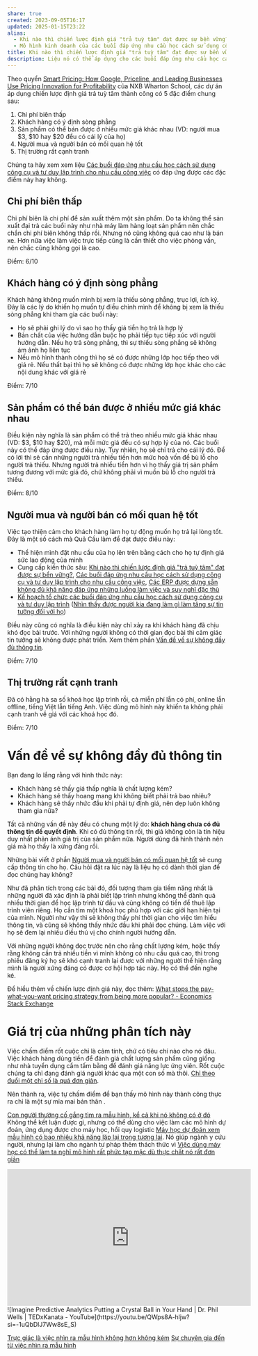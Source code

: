 ```yaml
---
share: true
created: 2023-09-05T16:17
updated: 2025-01-15T23:22
alias:
  - Khi nào thì chiến lược định giá "trả tuỳ tâm" đạt được sự bền vững?
  - Mô hình kinh doanh của các buổi đáp ứng nhu cầu học cách sử dụng công cụ và tư duy lập trình
title: Khi nào thì chiến lược định giá "trả tuỳ tâm" đạt được sự bền vững?
description: Liệu nó có thể áp dụng cho các buổi đáp ứng nhu cầu học cách sử dụng công cụ và tư duy lập trình không?
---
```


Theo quyển [Smart Pricing: How Google, Priceline, and Leading Businesses Use Pricing Innovation for Profitability](../../../attachments/Raju-Smart-Pricing.pdf) của NXB Wharton School, các dự án áp dụng chiến lược định giá trả tuỳ tâm thành công có 5 đặc điểm chung sau:
1. Chi phí biên thấp
2. Khách hàng có ý định sòng phẳng
3. Sản phẩm có thể bán được ở nhiều mức giá khác nhau (VD: người mua $3, $10 hay $20 đều có cái lý của họ) 
4. Người mua và người bán có mối quan hệ tốt
5. Thị trường rất cạnh tranh

Chúng ta hãy xem xem liệu [Các buổi đáp ứng nhu cầu học cách sử dụng công cụ và tư duy lập trình cho nhu cầu công việc](./C%C3%A1c%20bu%E1%BB%95i%20%C4%91%C3%A1p%20%E1%BB%A9ng%20nhu%20c%E1%BA%A7u%20h%E1%BB%8Dc%20c%C3%A1ch%20s%E1%BB%AD%20d%E1%BB%A5ng%20c%C3%B4ng%20c%E1%BB%A5%20v%C3%A0%20t%C6%B0%20duy%20l%E1%BA%ADp%20tr%C3%ACnh%20cho%20nhu%20c%E1%BA%A7u%20c%C3%B4ng%20vi%E1%BB%87c.md) có đáp ứng được các đặc điểm này hay không.

## Chi phí biên thấp
Chi phí biên là chi phí để sản xuất thêm một sản phẩm. Do ta không thể sản xuất đại trà các buổi này như nhà máy làm hàng loạt sản phẩm nên chắc chắn chi phí biên không thấp rồi. Nhưng nó cũng không quá cao như là bán xe. Hơn nữa việc làm việc trực tiếp cũng là cần thiết cho việc phỏng vấn, nên chắc cũng không gọi là cao.

Điểm: 6/10

## Khách hàng có ý định sòng phẳng
Khách hàng không muốn mình bị xem là thiếu sòng phẳng, trục lợi, ích kỷ. Đây là các lý do khiến họ muốn tự điều chỉnh mình để không bị xem là thiếu sòng phẳng khi tham gia các buổi này:
- Họ sẽ phải ghi lý do vì sao họ thấy giá tiền họ trả là hợp lý
- Bản chất của việc hướng dẫn buộc họ phải tiếp tục tiếp xúc với người hướng dẫn. Nếu họ trả sòng phẳng, thì sự thiếu sòng phẳng sẽ không ám ảnh họ liên tục
- Nếu mô hình thành công thì họ sẽ có được những lớp học tiếp theo với giá rẻ. Nếu thất bại thì họ sẽ không có được những lớp học khác cho các nội dung khác với giá rẻ

Điểm: 7/10

##  Sản phẩm có thể bán được ở nhiều mức giá khác nhau 
Điều kiện này nghĩa là sản phẩm có thể trả theo nhiều mức giá khác nhau (VD: $3, $10 hay $20), mà mỗi mức giá đều có sự hợp lý của nó. Các buổi này có thể đáp ứng được điều này.  Tuy nhiên, họ sẽ chỉ trả cho cái lý đó. Để có lời thì sẽ cần những người trả nhiều tiền hơn mức hoà vốn để bù lỗ cho người trả thiếu. Nhưng người trả nhiều tiền hơn vì họ thấy giá trị sản phẩm tương đương với mức giá đó, chứ không phải vì muốn bù lỗ cho người trả thiếu.

Điểm: 8/10

## Người mua và người bán có mối quan hệ tốt
Việc tạo thiện cảm cho khách hàng làm họ tự động muốn họ trả lại lòng tốt. Đây là một số cách mà Quả Cầu làm để đạt được điều này:
 - Thể hiện mình đặt nhu cầu của họ lên trên bằng cách cho họ tự định giá sức lao động của mình
 - Cung cấp kiến thức sâu: [Khi nào thì chiến lược định giá "trả tuỳ tâm" đạt được sự bền vững?](M%C3%B4%20h%C3%ACnh%20kinh%20doanh%20c%E1%BB%A7a%20c%C3%A1c%20bu%E1%BB%95i%20%C4%91%C3%A1p%20%E1%BB%A9ng%20nhu%20c%E1%BA%A7u%20h%E1%BB%8Dc%20c%C3%A1ch%20s%E1%BB%AD%20d%E1%BB%A5ng%20c%C3%B4ng%20c%E1%BB%A5%20v%C3%A0%20t%C6%B0%20duy%20l%E1%BA%ADp%20tr%C3%ACnh.md), [Các buổi đáp ứng nhu cầu học cách sử dụng công cụ và tư duy lập trình cho nhu cầu công việc](./C%C3%A1c%20bu%E1%BB%95i%20%C4%91%C3%A1p%20%E1%BB%A9ng%20nhu%20c%E1%BA%A7u%20h%E1%BB%8Dc%20c%C3%A1ch%20s%E1%BB%AD%20d%E1%BB%A5ng%20c%C3%B4ng%20c%E1%BB%A5%20v%C3%A0%20t%C6%B0%20duy%20l%E1%BA%ADp%20tr%C3%ACnh%20cho%20nhu%20c%E1%BA%A7u%20c%C3%B4ng%20vi%E1%BB%87c.md), [Các ERP được dựng sẵn không đủ khả năng đáp ứng những luồng làm việc và suy nghĩ đặc thù](../../../%E2%9A%A1Hi%E1%BB%83u%20bi%E1%BA%BFt%20s%C3%A2u/Qu%E1%BA%A3n%20l%C3%BD%20d%E1%BB%B1%20%C3%A1n,%20ph%C3%A1t%20tri%E1%BB%83n%20s%E1%BA%A3n%20ph%E1%BA%A9m,%20x%C3%A2y%20d%E1%BB%B1ng%20t%E1%BB%95%20ch%E1%BB%A9c/H%E1%BB%87%20th%E1%BB%91ng%20th%C3%B4ng%20tin/No%20code,%20low%20code/C%C3%A1c%20ERP%20%C4%91%C6%B0%E1%BB%A3c%20d%E1%BB%B1ng%20s%E1%BA%B5n%20kh%C3%B4ng%20%C4%91%E1%BB%A7%20kh%E1%BA%A3%20n%C4%83ng%20%C4%91%C3%A1p%20%E1%BB%A9ng%20nh%E1%BB%AFng%20lu%E1%BB%93ng%20l%C3%A0m%20vi%E1%BB%87c%20v%C3%A0%20suy%20ngh%C4%A9%20%C4%91%E1%BA%B7c%20th%C3%B9.md)
 - [Kế hoạch tổ chức các buổi đáp ứng nhu cầu học cách sử dụng công cụ và tư duy lập trình](../4%20Th%C3%A0nh%20ph%E1%BA%A9m/K%E1%BA%BF%20ho%E1%BA%A1ch/index.md) ([Nhìn thấy được người kia đang làm gì làm tăng sự tin tưởng đối với họ](../../../%E2%9A%A1Hi%E1%BB%83u%20bi%E1%BA%BFt%20s%C3%A2u/Qu%E1%BA%A3n%20l%C3%BD%20d%E1%BB%B1%20%C3%A1n,%20ph%C3%A1t%20tri%E1%BB%83n%20s%E1%BA%A3n%20ph%E1%BA%A9m,%20x%C3%A2y%20d%E1%BB%B1ng%20t%E1%BB%95%20ch%E1%BB%A9c/X%C3%A2y%20d%E1%BB%B1ng%20nh%C3%B3m,%20qu%E1%BA%A3n%20l%C3%BD%20nh%C3%A2n%20s%E1%BB%B1/T%E1%BA%A1o%20s%E1%BB%B1%20tin%20t%C6%B0%E1%BB%9Fng/Nh%C3%ACn%20th%E1%BA%A5y%20%C4%91%C6%B0%E1%BB%A3c%20ng%C6%B0%E1%BB%9Di%20kia%20%C4%91ang%20l%C3%A0m%20g%C3%AC%20l%C3%A0m%20t%C4%83ng%20s%E1%BB%B1%20tin%20t%C6%B0%E1%BB%9Fng%20%C4%91%E1%BB%91i%20v%E1%BB%9Bi%20h%E1%BB%8D.md))

Điều này cũng có nghĩa là điều kiện này chỉ xảy ra khi khách hàng đã chịu khó đọc bài trước. Với những người không có thời gian đọc bài thì cảm giác tin tưởng sẽ không được phát triển. Xem thêm phần [Vấn đề về sự không đầy đủ thông tin](M%C3%B4%20h%C3%ACnh%20kinh%20doanh%20c%E1%BB%A7a%20c%C3%A1c%20bu%E1%BB%95i%20%C4%91%C3%A1p%20%E1%BB%A9ng%20nhu%20c%E1%BA%A7u%20h%E1%BB%8Dc%20c%C3%A1ch%20s%E1%BB%AD%20d%E1%BB%A5ng%20c%C3%B4ng%20c%E1%BB%A5%20v%C3%A0%20t%C6%B0%20duy%20l%E1%BA%ADp%20tr%C3%ACnh.md#Vấn%20đề%20về%20sự%20không%20đầy%20đủ%20thông%20tin).

 Điểm: 7/10
 
## Thị trường rất cạnh tranh                                                             
Đã có hằng hà sa số khoá học lập trình rồi, cả miễn phí lẫn có phí, online lẫn offline, tiếng Việt lẫn tiếng Anh. Việc dùng mô hình này khiến ta không phải cạnh tranh về giá với các khoá học đó. 

Điểm: 7/10

# Vấn đề về sự không đầy đủ thông tin
Bạn đang lo lắng rằng với hình thức này:
- Khách hàng sẽ thấy giá thấp nghĩa là chất lượng kém?
- Khách hàng sẽ thấy hoang mang khi không biết phải trả bao nhiêu?
- Khách hàng sẽ thấy nhức đầu khi phải tự định giá, nên dẹp luôn không tham gia nữa?

Tất cả những vấn đề này đều có chung một lý do: **khách hàng chưa có đủ thông tin để quyết định**. Khi có đủ thông tin rồi, thì giá không còn là tín hiệu duy nhất phản ánh giá trị của sản phẩm nữa. Người dùng đã hình thành nên giá mà họ thấy là xứng đáng rồi.

Những bài viết ở phần [Người mua và người bán có mối quan hệ tốt](M%C3%B4%20h%C3%ACnh%20kinh%20doanh%20c%E1%BB%A7a%20c%C3%A1c%20bu%E1%BB%95i%20%C4%91%C3%A1p%20%E1%BB%A9ng%20nhu%20c%E1%BA%A7u%20h%E1%BB%8Dc%20c%C3%A1ch%20s%E1%BB%AD%20d%E1%BB%A5ng%20c%C3%B4ng%20c%E1%BB%A5%20v%C3%A0%20t%C6%B0%20duy%20l%E1%BA%ADp%20tr%C3%ACnh.md#Người%20mua%20và%20người%20bán%20có%20mối%20quan%20hệ%20tốt) sẽ cung cấp thông tin cho họ. Câu hỏi đặt ra lúc này là liệu họ có dành thời gian để đọc chúng hay không?

Như đã phân tích trong các bài đó, đối tượng tham gia tiềm năng nhất là những người đã xác định là phải biết lập trình nhưng không thể dành quá nhiều thời gian để học lập trình từ đầu và cũng không có tiền để thuê lập trình viên riêng. Họ cần tìm một khoá học phù hợp với các giới hạn hiện tại của mình. Người như vậy thì sẽ không thấy phí thời gian cho việc tìm hiểu thông tin, và cũng sẽ không thấy nhức đầu khi phải đọc chúng. Làm việc với họ sẽ đem lại nhiều điều thú vị cho chính người hướng dẫn.

Với những người không đọc trước nên cho rằng chất lượng kém, hoặc thấy rằng không cần trả nhiều tiền vì mình không có nhu cầu quá cao, thì trong phiếu đăng ký họ sẽ khó cạnh tranh lại được với những người thể hiện rằng mình là người xứng đáng có được cơ hội hợp tác này. Họ có thể đến nghe ké.

Để hiểu thêm về chiến lược định giá này, đọc thêm: [What stops the pay-what-you-want pricing strategy from being more popular? - Economics Stack Exchange](https://economics.stackexchange.com/q/57273/45941)

# Giá trị của những phân tích này

Việc chấm điểm rốt cuộc chỉ là cảm tính, chứ có tiêu chí nào cho nó đâu. Việc khách hàng dùng tiền để đánh giá chất lượng sản phẩm cũng giống như nhà tuyển dụng cầm tấm bằng để đánh giá năng lực ứng viên. Rốt cuộc chúng ta chỉ đang đánh giá người khác qua một con số mà thôi. [Chỉ theo đuổi một chỉ số là quá đơn giản](../../../%E2%9A%A1Hi%E1%BB%83u%20bi%E1%BA%BFt%20s%C3%A2u/Qu%E1%BA%A3n%20l%C3%BD%20d%E1%BB%B1%20%C3%A1n,%20ph%C3%A1t%20tri%E1%BB%83n%20s%E1%BA%A3n%20ph%E1%BA%A9m,%20x%C3%A2y%20d%E1%BB%B1ng%20t%E1%BB%95%20ch%E1%BB%A9c/Ph%C3%A1t%20tri%E1%BB%83n%20s%E1%BA%A3n%20ph%E1%BA%A9m/Ch%E1%BB%89%20s%E1%BB%91/Ch%E1%BB%89%20theo%20%C4%91u%E1%BB%95i%20m%E1%BB%99t%20ch%E1%BB%89%20s%E1%BB%91%20l%C3%A0%20qu%C3%A1%20%C4%91%C6%A1n%20gi%E1%BA%A3n.md).

Nên thành ra, việc tự chấm điểm để bạn thấy mô hình này thành công thực ra chỉ là một sự mỉa mai bản thân .

[Con người thường cố gắng tìm ra mẫu hình, kể cả khi nó không có ở đó](../../../%E2%9A%A1Hi%E1%BB%83u%20bi%E1%BA%BFt%20s%C3%A2u/Ngh%C4%A9%20v%E1%BB%81%20vi%E1%BB%87c%20ngh%C4%A9/Khoa%20h%E1%BB%8Dc%20nh%E1%BA%ADn%20th%E1%BB%A9c/M%E1%BA%ABu%20h%C3%ACnh,%20tr%E1%BB%B1c%20gi%C3%A1c/Con%20ng%C6%B0%E1%BB%9Di%20th%C6%B0%E1%BB%9Dng%20c%E1%BB%91%20g%E1%BA%AFng%20t%C3%ACm%20ra%20m%E1%BA%ABu%20h%C3%ACnh,%20k%E1%BB%83%20c%E1%BA%A3%20khi%20n%C3%B3%20kh%C3%B4ng%20c%C3%B3%20%E1%BB%9F%20%C4%91%C3%B3.md)
Không thể kết luận được gì, nhưng có thể dùng cho việc làm các mô hình dự đoán, ứng dụng được cho máy học, hồi quy logistic 
[Máy học dự đoán xem mẫu hình có bao nhiêu khả năng lặp lại trong tương lai](../../../%E2%9A%A1Hi%E1%BB%83u%20bi%E1%BA%BFt%20s%C3%A2u/C%C3%B4ng%20ngh%E1%BB%87%20th%C3%B4ng%20tin/D%E1%BB%AF%20li%E1%BB%87u,%20AI/M%C3%A1y%20h%E1%BB%8Dc/M%C3%A1y%20h%E1%BB%8Dc%20d%E1%BB%B1%20%C4%91o%C3%A1n%20xem%20m%E1%BA%ABu%20h%C3%ACnh%20c%C3%B3%20bao%20nhi%C3%AAu%20kh%E1%BA%A3%20n%C4%83ng%20l%E1%BA%B7p%20l%E1%BA%A1i%20trong%20t%C6%B0%C6%A1ng%20lai.md). Nó giúp ngành y cứu người, nhưng lại làm cho ngành tư pháp thêm thách thức vì [Việc dùng máy học có thể làm ta nghĩ mô hình rất phức tạp mặc dù thực chất nó rất đơn giản](../../../%E2%9A%A1Hi%E1%BB%83u%20bi%E1%BA%BFt%20s%C3%A2u/C%C3%B4ng%20ngh%E1%BB%87%20th%C3%B4ng%20tin/D%E1%BB%AF%20li%E1%BB%87u,%20AI/M%C3%A1y%20h%E1%BB%8Dc/Vi%E1%BB%87c%20d%C3%B9ng%20m%C3%A1y%20h%E1%BB%8Dc%20c%C3%B3%20th%E1%BB%83%20l%C3%A0m%20ta%20ngh%C4%A9%20m%C3%B4%20h%C3%ACnh%20r%E1%BA%A5t%20ph%E1%BB%A9c%20t%E1%BA%A1p%20m%E1%BA%B7c%20d%C3%B9%20th%E1%BB%B1c%20ch%E1%BA%A5t%20n%C3%B3%20r%E1%BA%A5t%20%C4%91%C6%A1n%20gi%E1%BA%A3n.md)
<iframe width="560" height="315" src="https://www.youtube.com/embed/p-82YeUPQh0?si=oVmv52ZlZoym0Rum" title="YouTube video player" frameborder="0" allow="accelerometer; autoplay; clipboard-write; encrypted-media; gyroscope; picture-in-picture; web-share" referrerpolicy="strict-origin-when-cross-origin" allowfullscreen></iframe>
![Imagine Predictive Analytics Putting a Crystal Ball in Your Hand | Dr. Phil Wells | TEDxKanata - YouTube](https://youtu.be/QWps8A-hljw?si=-1uQbDlJ7Ww8sE_S)

[Trực giác là việc nhìn ra mẫu hình không hơn không kém](../../../%E2%9A%A1Hi%E1%BB%83u%20bi%E1%BA%BFt%20s%C3%A2u/Ngh%C4%A9%20v%E1%BB%81%20vi%E1%BB%87c%20ngh%C4%A9/Khoa%20h%E1%BB%8Dc%20nh%E1%BA%ADn%20th%E1%BB%A9c/M%E1%BA%ABu%20h%C3%ACnh,%20tr%E1%BB%B1c%20gi%C3%A1c/Tr%E1%BB%B1c%20gi%C3%A1c%20l%C3%A0%20vi%E1%BB%87c%20nh%C3%ACn%20ra%20m%E1%BA%ABu%20h%C3%ACnh%20kh%C3%B4ng%20h%C6%A1n%20kh%C3%B4ng%20k%C3%A9m.md)
[Sự chuyên gia đến từ việc nhìn ra mẫu hình](../../../%E2%9A%A1Hi%E1%BB%83u%20bi%E1%BA%BFt%20s%C3%A2u/Ngh%C4%A9%20v%E1%BB%81%20vi%E1%BB%87c%20ngh%C4%A9/Khoa%20h%E1%BB%8Dc%20nh%E1%BA%ADn%20th%E1%BB%A9c/M%E1%BA%ABu%20h%C3%ACnh,%20tr%E1%BB%B1c%20gi%C3%A1c/S%E1%BB%B1%20chuy%C3%AAn%20gia%20%C4%91%E1%BA%BFn%20t%E1%BB%AB%20vi%E1%BB%87c%20nh%C3%ACn%20ra%20m%E1%BA%ABu%20h%C3%ACnh.md)